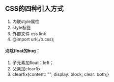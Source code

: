 ## CSS的四种引入方式
1. 内联style属性
2. style标签
3. 外部文件 css link
4. @import url(./b.css);
#### 消除float的bug：
1. 子元素加float：left；
2. 父亲加clearfix
3. clearfix{content: "";
    display: block;
    clear: both;}
     